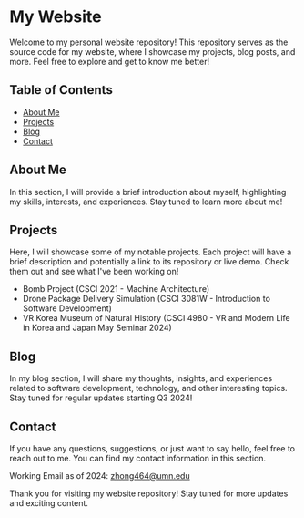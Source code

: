 # My Website

Welcome to my personal website repository! This repository serves as the source code for my website, where I showcase my projects, blog posts, and more. Feel free to explore and get to know me better!

## Table of Contents

- [About Me](#about-me)
- [Projects](#projects)
- [Blog](#blog)
- [Contact](#contact)

## About Me

In this section, I will provide a brief introduction about myself, highlighting my skills, interests, and experiences. Stay tuned to learn more about me!

## Projects

Here, I will showcase some of my notable projects. Each project will have a brief description and potentially a link to its repository or live demo. Check them out and see what I've been working on!

- Bomb Project (CSCI 2021 - Machine Architecture)
- Drone Package Delivery Simulation (CSCI 3081W - Introduction to Software Development)
- VR Korea Museum of Natural History (CSCI 4980 - VR and Modern Life in Korea and Japan May Seminar 2024)

<!-- TODO: Add a resume -->

## Blog

In my blog section, I will share my thoughts, insights, and experiences related to software development, technology, and other interesting topics. Stay tuned for regular updates starting Q3 2024!

## Contact

If you have any questions, suggestions, or just want to say hello, feel free to reach out to me. You can find my contact information in this section.

Working Email as of 2024: zhong464@umn.edu

Thank you for visiting my website repository! Stay tuned for more updates and exciting content.
